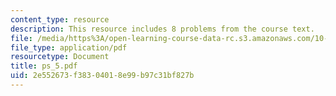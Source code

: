 ```yaml
---
content_type: resource
description: This resource includes 8 problems from the course text.
file: /media/https%3A/open-learning-course-data-rc.s3.amazonaws.com/10-302-transport-processes-fall-2004/2e552673f38304018e99b97c31bf827b_ps_5.pdf
file_type: application/pdf
resourcetype: Document
title: ps_5.pdf
uid: 2e552673-f383-0401-8e99-b97c31bf827b
---
```


